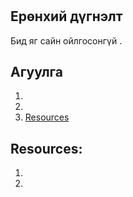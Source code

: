#

## Ерөнхий дүгнэлт

Бид яг сайн ойлгосонгүй .

## Агуулга

1. []()
2. []()
3. [Resources](#resources)

###

###

## Resources:

1. []()
2. []()

